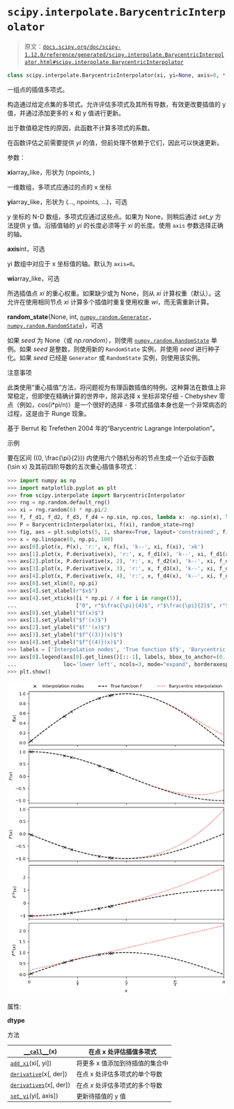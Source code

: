 # `scipy.interpolate.BarycentricInterpolator`

> 原文：[`docs.scipy.org/doc/scipy-1.12.0/reference/generated/scipy.interpolate.BarycentricInterpolator.html#scipy.interpolate.BarycentricInterpolator`](https://docs.scipy.org/doc/scipy-1.12.0/reference/generated/scipy.interpolate.BarycentricInterpolator.html#scipy.interpolate.BarycentricInterpolator)

```py
class scipy.interpolate.BarycentricInterpolator(xi, yi=None, axis=0, *, wi=None, random_state=None)
```

一组点的插值多项式。

构造通过给定点集的多项式。允许评估多项式及其所有导数，有效更改要插值的 y 值，并通过添加更多的 x 和 y 值进行更新。

出于数值稳定性的原因，此函数不计算多项式的系数。

在函数评估之前需要提供 *yi* 的值，但前处理不依赖于它们，因此可以快速更新。

参数：

**xi**array_like，形状为 (npoints, )

一维数组，多项式应通过的点的 x 坐标

**yi**array_like，形状为 (…, npoints, …)，可选

y 坐标的 N-D 数组，多项式应通过这些点。如果为 None，则稍后通过 *set_y* 方法提供 y 值。沿插值轴的 *yi* 的长度必须等于 *xi* 的长度。使用 `axis` 参数选择正确的轴。

**axis**int，可选

yi 数组中对应于 x 坐标值的轴。默认为 `axis=0`。

**wi**array_like，可选

所选插值点 *xi* 的重心权重。如果缺少或为 None，则从 *xi* 计算权重（默认）。这允许在使用相同节点 *xi* 计算多个插值时重复使用权重 *wi*，而无需重新计算。

**random_state**{None, int, [`numpy.random.Generator`](https://numpy.org/devdocs/reference/random/generator.html#numpy.random.Generator "(在 NumPy v2.0.dev0 版本中)")，[`numpy.random.RandomState`](https://numpy.org/devdocs/reference/random/legacy.html#numpy.random.RandomState "(在 NumPy v2.0.dev0 版本中)")}，可选

如果 *seed* 为 None（或 *np.random*），则使用 [`numpy.random.RandomState`](https://numpy.org/devdocs/reference/random/legacy.html#numpy.random.RandomState "(在 NumPy v2.0.dev0 版本中)") 单例。如果 *seed* 是整数，则使用新的 `RandomState` 实例，并使用 *seed* 进行种子化。如果 *seed* 已经是 `Generator` 或 `RandomState` 实例，则使用该实例。

注意事项

此类使用“重心插值”方法，将问题视为有理函数插值的特例。这种算法在数值上非常稳定，但即使在精确计算的世界中，除非选择 x 坐标非常仔细 - Chebyshev 零点（例如，cos(i*pi/n)）是一个很好的选择 - 多项式插值本身也是一个非常病态的过程，这是由于 Runge 现象。

基于 Berrut 和 Trefethen 2004 年的“Barycentric Lagrange Interpolation”。

示例

要在区间 \((0, \frac{\pi}{2})\) 内使用六个随机分布的节点生成一个近似于函数 \(\sin x\) 及其前四阶导数的五次重心插值多项式：

```py
>>> import numpy as np
>>> import matplotlib.pyplot as plt
>>> from scipy.interpolate import BarycentricInterpolator
>>> rng = np.random.default_rng()
>>> xi = rng.random(6) * np.pi/2
>>> f, f_d1, f_d2, f_d3, f_d4 = np.sin, np.cos, lambda x: -np.sin(x), lambda x: -np.cos(x), np.sin
>>> P = BarycentricInterpolator(xi, f(xi), random_state=rng)
>>> fig, axs = plt.subplots(5, 1, sharex=True, layout='constrained', figsize=(7,10))
>>> x = np.linspace(0, np.pi, 100)
>>> axs[0].plot(x, P(x), 'r:', x, f(x), 'k--', xi, f(xi), 'xk')
>>> axs[1].plot(x, P.derivative(x), 'r:', x, f_d1(x), 'k--', xi, f_d1(xi), 'xk')
>>> axs[2].plot(x, P.derivative(x, 2), 'r:', x, f_d2(x), 'k--', xi, f_d2(xi), 'xk')
>>> axs[3].plot(x, P.derivative(x, 3), 'r:', x, f_d3(x), 'k--', xi, f_d3(xi), 'xk')
>>> axs[4].plot(x, P.derivative(x, 4), 'r:', x, f_d4(x), 'k--', xi, f_d4(xi), 'xk')
>>> axs[0].set_xlim(0, np.pi)
>>> axs[4].set_xlabel(r"$x$")
>>> axs[4].set_xticks([i * np.pi / 4 for i in range(5)],
...                   ["0", r"$\frac{\pi}{4}$", r"$\frac{\pi}{2}$", r"$\frac{3\pi}{4}$", r"$\pi$"])
>>> axs[0].set_ylabel("$f(x)$")
>>> axs[1].set_ylabel("$f'(x)$")
>>> axs[2].set_ylabel("$f''(x)$")
>>> axs[3].set_ylabel("$f^{(3)}(x)$")
>>> axs[4].set_ylabel("$f^{(4)}(x)$")
>>> labels = ['Interpolation nodes', 'True function $f$', 'Barycentric interpolation']
>>> axs[0].legend(axs[0].get_lines()[::-1], labels, bbox_to_anchor=(0., 1.02, 1., .102),
...               loc='lower left', ncols=3, mode="expand", borderaxespad=0., frameon=False)
>>> plt.show() 
```

![../../_images/scipy-interpolate-BarycentricInterpolator-1.png](img/f01cf0c8dad044e32829f9107ce7be02.png)

属性:

**dtype**

方法

| [`__call__`](https://docs.scipy.org/doc/scipy/reference/generated/scipy.interpolate.BarycentricInterpolator.__call__.html#scipy.interpolate.BarycentricInterpolator.__call__ "scipy.interpolate.BarycentricInterpolator.__call__")(x) | 在点 x 处评估插值多项式 |
| --- | --- |
| [`add_xi`](https://docs.scipy.org/doc/scipy/reference/generated/scipy.interpolate.BarycentricInterpolator.add_xi.html#scipy.interpolate.BarycentricInterpolator.add_xi "scipy.interpolate.BarycentricInterpolator.add_xi")(xi[, yi]) | 将更多 x 值添加到待插值的集合中 |
| [`derivative`](https://docs.scipy.org/doc/scipy/reference/generated/scipy.interpolate.BarycentricInterpolator.derivative.html#scipy.interpolate.BarycentricInterpolator.derivative "scipy.interpolate.BarycentricInterpolator.derivative")(x[, der]) | 在点 x 处评估多项式的单个导数 |
| [`derivatives`](https://docs.scipy.org/doc/scipy/reference/generated/scipy.interpolate.BarycentricInterpolator.derivatives.html#scipy.interpolate.BarycentricInterpolator.derivatives "scipy.interpolate.BarycentricInterpolator.derivatives")(x[, der]) | 在点 *x* 处评估多项式的多个导数 |
| [`set_yi`](https://docs.scipy.org/doc/scipy/reference/generated/scipy.interpolate.BarycentricInterpolator.set_yi.html#scipy.interpolate.BarycentricInterpolator.set_yi "scipy.interpolate.BarycentricInterpolator.set_yi")(yi[, axis]) | 更新待插值的 y 值 |
